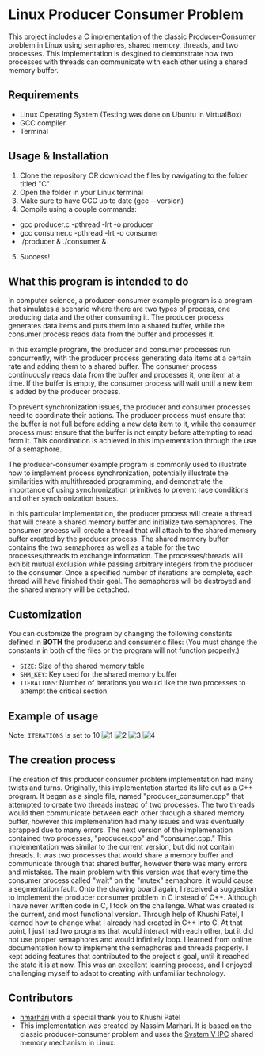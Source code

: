# Linux Producer Consumer Problem

This project includes a C implementation of the classic Producer-Consumer problem in Linux using semaphores, shared memory, threads, and two processes. This implementation is desgined to demonstrate how two processes with threads can communicate with each other using a shared memory buffer.

## Requirements

- Linux Operating System (Testing was done on Ubuntu in VirtualBox)
- GCC compiler
- Terminal

## Usage & Installation

1. Clone the repository OR download the files by navigating to the folder titled "C"
2. Open the folder in your Linux terminal
3. Make sure to have GCC up to date (gcc --version)
4. Compile using a couple commands:
  - gcc producer.c -pthread -lrt -o producer
  - gcc consumer.c -pthread -lrt -o consumer
  - ./producer & ./consumer &
5. Success!

## What this program is intended to do
In computer science, a producer-consumer example program is a program that simulates a scenario where there are two types of process, one producing data and the other consuming it. The producer process generates data items and puts them into a shared buffer, while the consumer process reads data from the buffer and processes it.

In this example program, the producer and consumer processes run concurrently, with the producer process generating data items at a certain rate and adding them to a shared buffer. The consumer process continuously reads data from the buffer and processes it, one item at a time. If the buffer is empty, the consumer process will wait until a new item is added by the producer process.

To prevent synchronization issues, the producer and consumer processes need to coordinate their actions. The producer process must ensure that the buffer is not full before adding a new data item to it, while the consumer process must ensure that the buffer is not empty before attempting to read from it. This coordination is achieved in this implementation through the use of a semaphore.

The producer-consumer example program is commonly used to illustrate how to implement process synchronization, potentially illustrate the similarities with multithreaded programming, and demonstrate the importance of using synchronization primitives to prevent race conditions and other synchronization issues.

In this particular implementation, the producer process will create a thread that will create a shared memory buffer and initialize two semaphores. The consumer process will create a thread that will attach to the shared memory buffer created by the producer process. The shared memory buffer contains the two semaphores as well as a table for the two processes/threads to exchange information. The processes/threads will exhibit mutual exclusion while passing arbitrary integers from the producer to the consumer. Once a specified number of iterations are complete, each thread will have finished their goal. The semaphores will be destroyed and the shared memory will be detached.

## Customization

You can customize the program by changing the following constants defined in **BOTH** the producer.c and consumer.c files:
(You must change the constants in both of the files or the program will not function properly.)
- `SIZE`: Size of the shared memory table
- `SHM_KEY`: Key used for the shared memory buffer
- `ITERATIONS`: Number of iterations you would like the two processes to attempt the critical section

## Example of usage
Note: `ITERATIONS` is set to 10
![1](https://user-images.githubusercontent.com/92116345/230514038-8c7e5eae-dbab-4788-bec3-b0291243365a.png)
![2](https://user-images.githubusercontent.com/92116345/230514047-ed2fb798-b3ed-44f8-9bdf-10ce706620ee.png)
![3](https://user-images.githubusercontent.com/92116345/230514055-a5f93304-62ed-40ca-ad54-e7545a013019.png)
![4](https://user-images.githubusercontent.com/92116345/230514058-1906a0d3-41ca-43bd-a7ec-03a6f1ac32c4.png)

## The creation process
The creation of this producer consumer problem implementation had many twists and turns. Originally, this implementation started its life out as a C++ program. It began as a single file, named "producer_consumer.cpp" that attempted to create two threads instead of two processes. The two threads would then communicate between each other through a shared memory buffer, however this implemenation had many issues and was eventually scrapped due to many errors. The next version of the implemenation contained two processes, "producer.cpp" and "consumer.cpp." This implementation was similar to the current version, but did not contain threads. It was two processes that would share a memory buffer and communicate through that shared buffer, however there was many errors and mistakes. The main problem with this version was that every time the consumer process called "wait" on the "mutex" semaphore, it would cause a segmentation fault. Onto the drawing board again, I received a suggestion to implement the producer consumer problem in C instead of C++. Although I have never written code in C, I took on the challenge. What was created is the current, and most functional version. Through help of Khushi Patel, I learned how to change what I already had created in C++ into C. At that point, I just had two programs that would interact with each other, but it did not use proper semaphores and would infinitely loop. I learned from online documentation how to implement the semaphores and threads properly. I kept adding features that contributed to the project's goal, until it reached the state it is at now. This was an excellent learning process, and I enjoyed challenging myself to adapt to creating with unfamiliar technology.

## Contributors

- [nmarhari](https://github.com/nmarhari) with a special thank you to Khushi Patel
- This implementation was created by Nassim Marhari. It is based on the classic producer-consumer problem and uses the [System V IPC](https://man7.org/linux/man-pages/man3/shm_open.3.html) shared memory mechanism in Linux.
